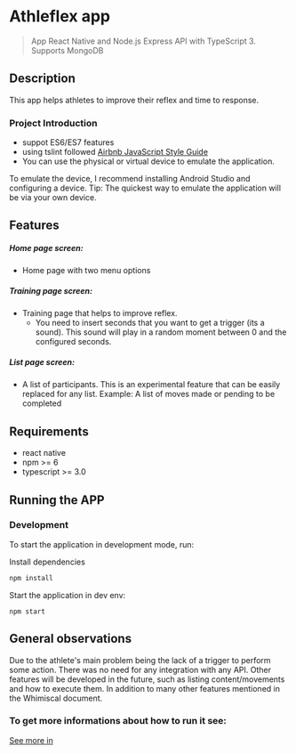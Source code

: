 # Athleflex app
> App React Native and Node.js Express API with TypeScript 3. Supports MongoDB

## Description
This app helps athletes to improve their reflex and time to response.

### Project Introduction
- suppot ES6/ES7 features
- using tslint followed [Airbnb JavaScript Style Guide](https://github.com/airbnb/javascript)
- You can use the physical or virtual device to emulate the application.

To emulate the device, I recommend installing Android Studio and configuring a device.
Tip: The quickest way to emulate the application will be via your own device.

## Features
##### Home page screen:
- Home page with two menu options
##### Training page screen:
- Training page that helps to improve reflex. 
  - You need to insert seconds that you want to get a trigger (its a sound). This sound will play in a random moment between 0 and the configured seconds.
##### List page screen:
- A list of participants. This is an experimental feature that can be easily replaced for any list. Example: A list of moves made or pending to be completed

## Requirements

- react native
- npm >= 6
- typescript >= 3.0

## Running the APP
### Development
To start the application in development mode, run:

Install dependencies
```bash
npm install
```

Start the application in dev env:
```
npm start
```
## General observations
Due to the athlete's main problem being the lack of a trigger to perform some action. There was no need for any integration with any API.
Other features will be developed in the future, such as listing content/movements and how to execute them.
In addition to many other features mentioned in the Whimiscal document.

### To get more informations about how to run it see:
 [See more in](https://react-native.rocketseat.dev/expo-managed/linux)
